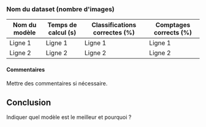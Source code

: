 ### Nom du dataset (nombre d'images)
| Nom du modèle | Temps de calcul (s) | Classifications correctes (%) | Comptages corrects (%) |
|-----------|-----------|-----------|-----------|
| Ligne 1   | Ligne 1   | Ligne 1   | Ligne 1   |
| Ligne 2   | Ligne 2   | Ligne 2   | Ligne 2   |
#### Commentaires
Mettre des commentaires si nécessaire.

## Conclusion
Indiquer quel modèle est le meilleur et pourquoi ?
